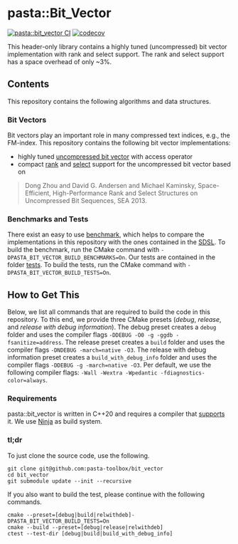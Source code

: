 # pasta::Bit_Vector

[![pasta::bit_vector CI](https://github.com/pasta-toolbox/bit_vector/actions/workflows/ctest.yml/badge.svg)](https://github.com/pasta-toolbox/bit_vector/actions/workflows/ctest.yml)
[![codecov](https://codecov.io/gh/pasta-toolbox/bit_vector/branch/main/graph/badge.svg?token=2QD6ME44SU)](https://codecov.io/gh/pasta-toolbox/bit_vector)

This header-only library contains a highly tuned (uncompressed) bit vector implementation with rank and select support.
The rank and select support has a space overhead of only ~3%.

## Contents
This repository contains the following algorithms and data structures.

### Bit Vectors
Bit vectors play an important role in many compressed text indices, e.g., the FM-index.
This repository contains the following bit vector implementations:

- highly tuned [uncompressed bit vector][] with access operator
- compact [rank][] and [select][] support for the uncompressed bit vector based on

> Dong Zhou and David G. Andersen and Michael Kaminsky,
> Space-Efficient, High-Performance Rank and Select Structures on Uncompressed Bit Sequences,
> SEA 2013.

[uncompressed bit vector]: bit_vector/bit_vector.hpp
[rank]: bit_vectorsupport/bit_vector_rank.hpp
[select]: bit_vector/bit_vector_rank_select.hpp

### Benchmarks and Tests

There exist an easy to use [benchmark][], which helps to compare the implementations in this repository with the ones contained in the [SDSL][].
To build the benchmark, run the CMake command with `-DPASTA_BIT_VECTOR_BUILD_BENCHMARKS=On`.
Our tests are contained in the folder [tests][].
To build the tests, run the CMake command with `-DPASTA_BIT_VECTOR_BUILD_TESTS=On`.

[benchmark]: benchmarks/bit_vector_benchmark.cpp
[SDSL]: https://github.com/simongog/sdsl-lite
[tests]: tests/

## How to Get This
Below, we list all commands that are required to build the code in this repository.
To this end, we provide three CMake presets (_debug_, _release_, and _release with debug information_).
The debug preset creates a `debug` folder and uses the compiler flags `-DDEBUG -O0 -g -ggdb -fsanitize=address`.
The release preset creates a `build` folder and uses the compiler flags `-DNDEBUG -march=native -O3`.
The release with debug information preset creates a `build_with_debug_info` folder and uses the compiler flags `-DDEBUG -g -march=native -O3`.
Per default, we use the following compiler flags: `-Wall -Wextra -Wpedantic -fdiagnostics-color=always`.

### Requirements
pasta::bit_vector is written in C++20 and requires a compiler that [supports][] it.
We use [Ninja][] as build system.

[supports]: https://en.cppreference.com/w/cpp/compiler_support
[Ninja]: https://ninja-build.org/

### tl;dr
To just clone the source code, use the following.
```
git clone git@github.com:pasta-toolbox/bit_vector
cd bit_vector
git submodule update --init --recursive
```
If you also want to build the test, please continue with the following commands.
```
cmake --preset=[debug|build|relwithdeb]-DPASTA_BIT_VECTOR_BUILD_TESTS=On
cmake --build --preset=[debug|release|relwithdeb]
ctest --test-dir [debug|build|build_with_debug_info]
```

